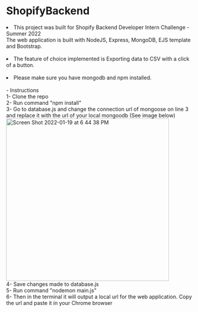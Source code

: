 # ShopifyBackend
<li>This project was built for Shopify Backend Developer Intern Challenge - Summer 2022
<br/>
The web application is built with NodeJS, Express, MongoDB, EJS template and Bootstrap.</li>
<br/>
<li>The feature of choice implemented is Exporting data to CSV with a click of a button.</li>
<br/>
<li>Please make sure you have mongodb and npm installed.</li>
<br/>
- Instructions
<br/>
1- Clone the repo
<br/>
2- Run command "npm install"
<br/>
3- Go to database.js and change the connection url of mongoose on line 3 and replace it with the url of your local mongoodb (See image below)
<br/>
<img width="439" alt="Screen Shot 2022-01-19 at 6 44 38 PM" src="https://user-images.githubusercontent.com/25629702/150236276-e65e9f8c-7791-44a8-82a7-98bef6f44e0e.png">
<br/>
4- Save changes made to database.js
<br/>
5- Run command "nodemon main.js" 
<br/>
6- Then in the terminal it will output a local url for the web application. Copy the url and paste it in your Chrome browser
